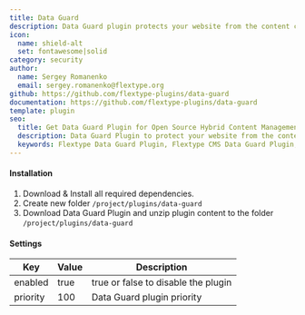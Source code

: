 ```yaml
---
title: Data Guard
description: Data Guard plugin protects your website from the content copying.
icon:
  name: shield-alt
  set: fontawesome|solid
category: security
author:
  name: Sergey Romanenko
  email: sergey.romanenko@flextype.org
github: https://github.com/flextype-plugins/data-guard
documentation: https://github.com/flextype-plugins/data-guard
template: plugin
seo:
  title: Get Data Guard Plugin for Open Source Hybrid Content Management System
  description: Data Guard Plugin to protect your website from the content copying in Open Source Hybrid Content Management System
  keywords: Flextype Data Guard Plugin, Flextype CMS Data Guard Plugin, Headless CMS Data Guard Plugin, Download Flat File CMS Data Guard Plugin, Download Flat File Content Management System Data Guard Plugin, Download PHP CMS Data Guard Plugin, Data Guard Plugin, Plugin, Data Guard, Content, Management, System, PHP, CMS
---
```


#### Installation

1. Download & Install all required dependencies.
2. Create new folder `/project/plugins/data-guard`
3. Download Data Guard Plugin and unzip plugin content to the folder `/project/plugins/data-guard`

#### Settings

| Key      | Value | Description                         |
| -------- | ----- | ----------------------------------- |
| enabled  | true  | true or false to disable the plugin |
| priority | 100   | Data Guard plugin priority          |
